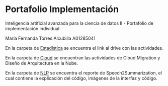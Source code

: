 # Portafolio Implementación
Inteligencia artificial avanzada para la ciencia de datos II - Portafolio de implementación individual

María Fernanda Torres Alcubilla A01285041

En la carpeta de [Estadística](Estadistica) se encuentra el link al drive con las actividades.

En la carpeta de [Cloud](Cloud) se encuentran las actividades de Cloud Migration y Diseño de Arquitectura en la Nube.

En la carpeta de [NLP](NLP) se encuentra el reporte de Speech2Summarization, el cual contiene la explicación del código, imágenes de la interfaz y código.
